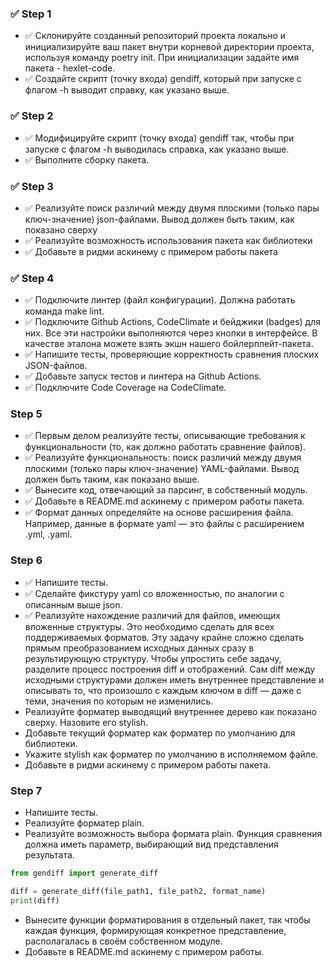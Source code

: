 ### ✅  Step 1
* ✅ Склонируйте созданный репозиторий проекта локально и инициализируйте ваш пакет внутри корневой директории проекта, используя команду poetry init. При инициализации задайте имя пакета - hexlet-code.
* ✅ Создайте скрипт (точку входа) gendiff, который при запуске с флагом -h выводит справку, как указано выше.

### ✅ Step 2
* ✅ Модифицируйте скрипт (точку входа) gendiff так, чтобы при запуске с флагом -h выводилась справка, как указано выше.
* ✅ Выполните сборку пакета.

### ✅ Step 3
* ✅ Реализуйте поиск различий между двумя плоскими (только пары ключ-значение) json-файлами. Вывод должен быть таким, как показано сверху
* ✅ Реализуйте возможность использования пакета как библиотеки
* ✅ Добавьте в ридми аскинему с примером работы пакета

### ✅ Step 4
* ✅ Подключите линтер (файл конфигурации). Должна работать команда make lint.
* ✅ Подключите Github Actions, CodeClimate и бейджики (badges) для них. Все эти настройки выполняются через кнопки в интерфейсе. В качестве эталона можете взять экшн нашего бойлерплейт-пакета.
* ✅ Напишите тесты, проверяющие корректность сравнения плоских JSON-файлов.
* ✅ Добавьте запуск тестов и линтера на Github Actions.
* ✅ Подключите Code Coverage на CodeClimate.

### Step 5
* ✅ Первым делом реализуйте тесты, описывающие требования к функциональности (то, как должно работать сравнение файлов).
* ✅ Реализуйте функциональность: поиск различий между двумя плоскими (только пары ключ-значение) YAML-файлами. Вывод должен быть таким, как показано выше.
* ✅ Вынесите код, отвечающий за парсинг, в собственный модуль.
* ✅ Добавьте в README.md аскинему с примером работы пакета.
* ✅ Формат данных определяйте на основе расширения файла. Например, данные в формате yaml — это файлы с расширением .yml, .yaml.

### Step 6
* ✅ Напишите тесты.
* ✅ Сделайте фикстуру yaml со вложенностью, по аналогии с описанным выше json.
* ✅ Реализуйте нахождение различий для файлов, имеющих вложенные структуры. Это необходимо сделать для всех поддерживаемых форматов. Эту задачу крайне сложно сделать прямым преобразованием исходных данных сразу в результирующую структуру. Чтобы упростить себе задачу, разделите процесс построения diff и отображений. Сам diff между исходными структурами должен иметь внутреннее представление и описывать то, что произошло с каждым ключом в diff — даже с теми, значения по которым не изменились.
* Реализуйте форматер выводящий внутреннее дерево как показано сверху. Назовите его stylish.
* Добавьте текущий форматер как форматер по умолчанию для библиотеки.
* Укажите stylish как форматер по умолчанию в исполняемом файле.
* Добавьте в ридми аскинему с примером работы пакета.

### Step 7
* Напишите тесты.
* Реализуйте форматер plain.
* Реализуйте возможность выбора формата plain. Функция сравнения должна иметь параметр, выбирающий вид представления результата.

```python
from gendiff import generate_diff

diff = generate_diff(file_path1, file_path2, format_name)
print(diff)
```
* Вынесите функции форматирования в отдельный пакет, так чтобы каждая функция, формирующая конкретное представление, располагалась в своём собственном модуле.
* Добавьте в README.md аскинему с примером работы.